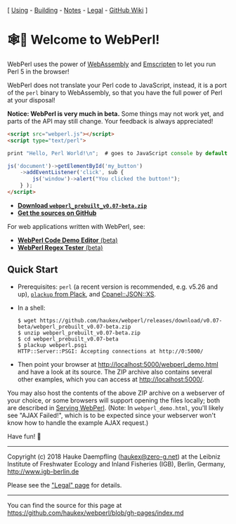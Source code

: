 
\[ [Using](using.html) -
[Building](building.html) -
[Notes](notes.html) -
[Legal](legal.html) -
[GitHub Wiki](https://github.com/haukex/webperl/wiki) \]

🕸️🐪 Welcome to WebPerl!
======================


WebPerl uses the power of [WebAssembly](https://webassembly.org/) and
[Emscripten](http://emscripten.org/) to let you run Perl 5 in the browser!

WebPerl does not translate your Perl code to JavaScript, instead, it is
a port of the `perl` binary to WebAssembly, so that you have the full
power of Perl at your disposal!

**Notice: WebPerl is very much in beta.**
Some things may not work yet, and parts of the API may still change.
Your feedback is always appreciated!

```html
<script src="webperl.js"></script>
<script type="text/perl">

print "Hello, Perl World!\n";  # goes to JavaScript console by default

js('document')->getElementById('my_button')
	->addEventListener('click', sub {
		js('window')->alert("You clicked the button!");
	} );
</script>
```

- [**Download `webperl_prebuilt_v0.07-beta.zip`**](https://github.com/haukex/webperl/releases/download/v0.07-beta/webperl_prebuilt_v0.07-beta.zip)
- [**Get the sources on GitHub**](https://github.com/haukex/webperl)

For web applications written with WebPerl, see:

- [**WebPerl Code Demo Editor** (beta)](democode/index.html)
- [**WebPerl Regex Tester** (beta)](regex.html)


Quick Start
-----------

- Prerequisites: `perl` (a recent version is recommended, e.g. v5.26 and up),
  [`plackup` from Plack](https://metacpan.org/pod/distribution/Plack/script/plackup),
  and [Cpanel::JSON::XS](https://metacpan.org/pod/Cpanel::JSON::XS).

- In a shell:
  
      $ wget https://github.com/haukex/webperl/releases/download/v0.07-beta/webperl_prebuilt_v0.07-beta.zip
      $ unzip webperl_prebuilt_v0.07-beta.zip
      $ cd webperl_prebuilt_v0.07-beta
      $ plackup webperl.psgi
      HTTP::Server::PSGI: Accepting connections at http://0:5000/

- Then point your browser at <http://localhost:5000/webperl_demo.html>
  and have a look at its source. The ZIP archive also contains several
  other examples, which you can access at <http://localhost:5000/>.

You may also host the contents of the above ZIP archive on a webserver of your
choice, or some browsers will support opening the files locally; both are
described in [Serving WebPerl](using.html#serving-webperl).
(Note: In `webperl_demo.html`, you'll likely see "AJAX Failed!", which is to be
expected since your webserver won't know how to handle the example AJAX request.)

Have fun! ️🐪


***

Copyright (c) 2018 Hauke Daempfling (haukex@zero-g.net)
at the Leibniz Institute of Freshwater Ecology and Inland Fisheries (IGB),
Berlin, Germany, <http://www.igb-berlin.de>

Please see the ["Legal" page](legal.html) for details.

***

You can find the source for this page at
<https://github.com/haukex/webperl/blob/gh-pages/index.md>


